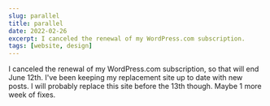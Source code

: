 ```yaml
---
slug: parallel
title: parallel
date: 2022-02-26
excerpt: I canceled the renewal of my WordPress.com subscription.
tags: [website, design]
---
```


I canceled the renewal of my WordPress.com subscription, so that will end June 12th. I've been keeping my replacement site up to date with new posts. I will probably replace this site before the 13th though. Maybe 1 more week of fixes.
